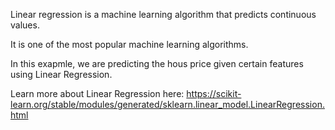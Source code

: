 Linear regression is a machine learning algorithm that predicts continuous values.

It is one of the most popular machine learning algorithms.

In this exapmle, we are predicting the hous price given certain features using Linear Regression.

Learn more about Linear Regression here:
https://scikit-learn.org/stable/modules/generated/sklearn.linear_model.LinearRegression.html
